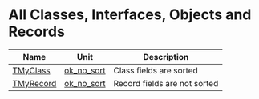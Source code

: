 # All Classes, Interfaces, Objects and Records


| Name | Unit | Description |
|---|---|---|
| [TMyClass](ok_no_sort.TMyClass.md) | [ok_no_sort](ok_no_sort.md) | Class fields are sorted |
| [TMyRecord](ok_no_sort.TMyRecord.md) | [ok_no_sort](ok_no_sort.md) | Record fields are not sorted |
